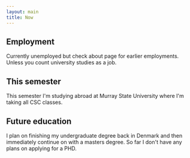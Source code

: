 ```yaml
---
layout: main
title: Now
---
```


## Employment

Currently unemployed but check about page for earlier employments. Unless you count university studies as a job.

## This semester

This semester I'm studying abroad at Murray State University where I'm taking all CSC classes.

## Future education

I plan on finishing my undergraduate degree back in Denmark and then immediately continue on with a masters degree. So far I don't have any plans on applying for a PHD.
